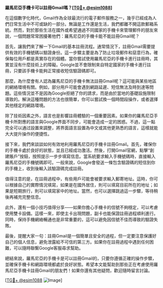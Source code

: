 **羅馬尼亞手機卡可以註冊Gmail嗎？[[TG💪+ @esim1088](https://t.me/s/esim1088)]**

在這個數字化時代，Gmail作為全球最流行的電子郵件服務之一，幾乎已經成為人們日常生活中不可或缺的一部分。無論是工作還是生活，我們都離不開這款郵箱系統。然而，對於那些生活在國外或希望通過不同國家的手機卡來管理郵件的朋友來說，一個問題常常困擾著他們：羅馬尼亞的手機卡能不能註冊Gmail呢？

首先，讓我們來了解一下Gmail的基本註冊流程。通常情況下，註冊Gmail需要提供有效的手機號碼以驗證身份。這一步驟主要是為了防止垃圾郵件和惡意行為，確保每位用戶都是真實存在的個體。當你嘗試使用羅馬尼亞的手機卡進行註冊時，其實並沒有什麼技術上的障礙。Google並不會限制來自特定國家的手機卡進行註冊，只要該手機卡能夠正常接收短信驗證碼即可。

那麼，為什麼會有人認為羅馬尼亞的手機卡無法註冊Gmail呢？這可能與某些地區的網絡環境有關。例如，部分用戶可能會遇到網路延遲、短信無法及時到達等問題。這些情況並不是因為Google拒絕了你的請求，而是由於當地的基礎設施限制導致的。解決這種問題的方法也很簡單，你可以嘗試換一個時間段操作，或者選擇其他穩定的網路環境。

除了技術因素之外，語言也是影響註冊體驗的一個重要因素。如果你的羅馬尼亞手機卡所對應的語言與Google界面不同步，可能會造成一定的困惑。不過，這一點完全可以通过設置來調整，將界面語言設置為中文或其他更熟悉的語言，這樣就能大大提升操作的便捷性。

接下來，我們來談談如何有效地利用羅馬尼亞的手機卡註冊Gmail。首先，確保你的手機卡處於良好的狀態，並且已經成功激活。然後，打開Gmail官網，點擊“創建賬戶”按鈕，按照提示一步步填寫信息。當系統要求輸入手機號碼時，直接輸入羅馬尼亞的手機號碼即可。一般來說，Google會發送一條包含驗證碼的短信到你的手機上，收到後輸入該驗證碼完成註冊。

值得注意的是，在註冊過程中，有些用戶可能會被要求輸入郵寄地址。這時，你可以根據自己的實際情況填寫，如果是在國外居住，則可以填寫目前所在的地址；如果是短期旅行，則可以填寫家中的地址。當然，也可以選擇跳過這一步驟，等待稍後再補充完整信息。

此外，還有一個小技巧值得分享——如果你擔心手機卡的信號不夠穩定，可以考慮使用雙卡設備。這樣一來，即使主卡出現問題，副卡也能保證註冊過程順利進行。同時，保持手機網絡暢通也是非常重要的，這可以避免因信號不佳而導致的驗證失敗。

最後，提醒大家一句：註冊Gmail是一個簡單且安全的過程，但一定要注意保護好自己的個人信息，避免泄露給不可信的第三方。如果你在註冊過程中遇到任何困難，可以隨時聯繫Google客服尋求幫助。

總結來說，羅馬尼亞的手機卡是可以註冊Gmail的，只要你遵循正確的操作步驟，並確保手機卡和網路環境都處於良好狀態。希望本文能幫助到那些正在考慮使用羅馬尼亞手機卡註冊Gmail的朋友們！如果你還有其他疑問，歡迎隨時留言討論。

[[TG💪+ @esim1088](https://t.me/s/esim1088) ![Image](https://i.postimg.cc/4NQfJmqS/Snipaste-2025-05-13-00-14-12.png)]